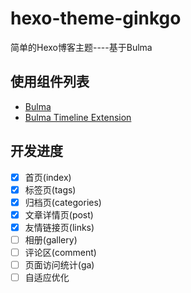 # hexo-theme-ginkgo
简单的Hexo博客主题----基于Bulma

## 使用组件列表
* [Bulma](https://bulma.io/)
* [Bulma Timeline Extension](https://github.com/wikiki/bulma-extensions)

## 开发进度
- [x] 首页(index)
- [x] 标签页(tags)
- [x] 归档页(categories)
- [x] 文章详情页(post)
- [x] 友情链接页(links)
- [ ] 相册(gallery)
- [ ] 评论区(comment)
- [ ] 页面访问统计(ga)
- [ ] 自适应优化